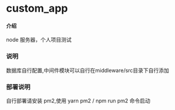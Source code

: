 # custom_app

#### 介绍
node 服务器，个人项目测试


### 说明

数据库自行配置,中间件模块可以自行在middleware/src目录下自行添加

### 部署说明

自行部署请安装 pm2,使用 yarn pm2 / npm run pm2 命令启动